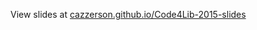 View slides at [cazzerson.github.io/Code4Lib-2015-slides](cazzerson.github.io/Code4Lib-2015-slides)
